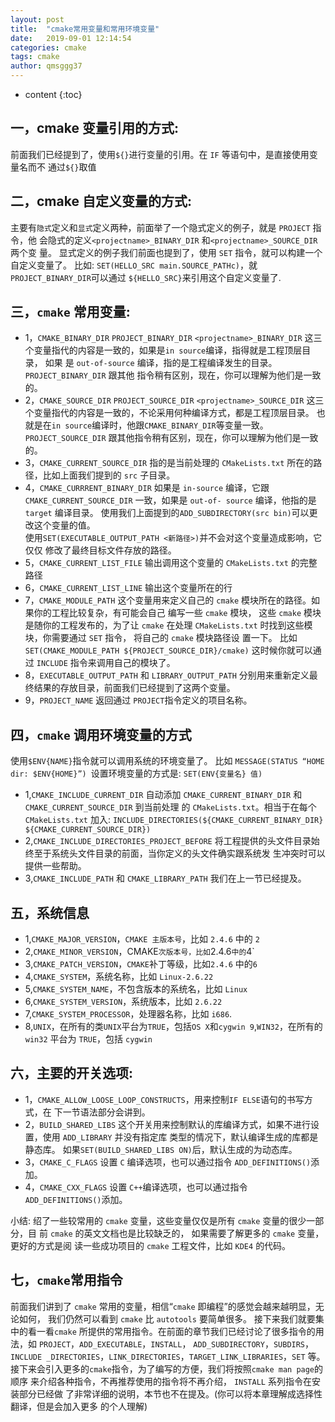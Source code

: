 ```yaml
---
layout: post
title:  "cmake常用变量和常用环境变量"
date:   2019-09-01 12:14:54
categories: cmake
tags: cmake 
author: qmsggg37
---
```


* content
{:toc}

## 一，cmake 变量引用的方式:
前面我们已经提到了，使用`${}`进行变量的引用。在 `IF` 等语句中，是直接使用变量名而不 通过`${}`取值
## 二，cmake 自定义变量的方式:
主要有`隐式`定义和`显式`定义两种，前面举了一个隐式定义的例子，就是 `PROJECT` 指令，他 会隐式的定义`<projectname>_BINARY_DIR` 
和`<projectname>_SOURCE_DIR` 两个变 量。
显式定义的例子我们前面也提到了，使用 `SET` 指令，就可以构建一个自定义变量了。 比如:
`SET(HELLO_SRC main.SOURCE_PATHc)`，就`PROJECT_BINARY_DIR`可以通过 `${HELLO_SRC}`来引用这个自定义变量了.
## 三，`cmake` 常用变量: 
  - 1，`CMAKE_BINARY_DIR` `PROJECT_BINARY_DIR` `<projectname>_BINARY_DIR`
    这三个变量指代的内容是一致的，如果是`in source`编译，指得就是工程顶层目录，
    如果 是 `out-of-source` 编译，指的是工程编译发生的目录。`PROJECT_BINARY_DIR` 跟其他 
    指令稍有区别，现在，你可以理解为他们是一致的。  
  - 2，`CMAKE_SOURCE_DIR` `PROJECT_SOURCE_DIR` `<projectname>_SOURCE_DIR`
    这三个变量指代的内容是一致的，不论采用何种编译方式，都是工程顶层目录。 也就是在`in source`编译时，他跟`CMAKE_BINARY_DIR`等变量一致。
    `PROJECT_SOURCE_DIR` 跟其他指令稍有区别，现在，你可以理解为他们是一致的。   
  - 3，`CMAKE_CURRENT_SOURCE_DIR`
  指的是当前处理的 `CMakeLists.txt` 所在的路径，比如上面我们提到的 `src` 子目录。   
  - 4，`CMAKE_CURRRENT_BINARY_DIR`
    如果是 `in-source` 编译，它跟 `CMAKE_CURRENT_SOURCE_DIR` 一致，如果是 `out-of- source` 编译，他指的是 `target` 编译目录。
    使用我们上面提到的`ADD_SUBDIRECTORY(src bin)`可以更改这个变量的值。  
    使用`SET(EXECUTABLE_OUTPUT_PATH <新路径>)`并不会对这个变量造成影响，它仅仅 修改了最终目标文件存放的路径。    
  - 5，`CMAKE_CURRENT_LIST_FILE` 输出调用这个变量的 `CMakeLists.txt` 的完整路径  
  - 6，`CMAKE_CURRENT_LIST_LINE` 输出这个变量所在的行  
  - 7，`CMAKE_MODULE_PATH`
    这个变量用来定义自己的 `cmake` 模块所在的路径。如果你的工程比较复杂，有可能会自己 编写一些 `cmake` 模块，
    这些 `cmake` 模块是随你的工程发布的，为了让 `cmake` 在处理 `CMakeLists.txt` 时找到这些模块，你需要通过 `SET` 指令，
    将自己的 `cmake` 模块路径设 置一下。
    比如`SET(CMAKE_MODULE_PATH ${PROJECT_SOURCE_DIR}/cmake)` 这时候你就可以通过 `INCLUDE` 指令来调用自己的模块了。  
  - 8，`EXECUTABLE_OUTPUT_PATH` 和 `LIBRARY_OUTPUT_PATH` 分别用来重新定义最终结果的存放目录，前面我们已经提到了这两个变量。  
  - 9，`PROJECT_NAME`
    返回通过 `PROJECT`指令定义的项目名称。  
## 四，`cmake` 调用环境变量的方式 
使用`$ENV{NAME}`指令就可以调用系统的环境变量了。 比如
`MESSAGE(STATUS “HOME dir: $ENV{HOME}”) `设置环境变量的方式是:
`SET(ENV{变量名} 值)`

  - 1,`CMAKE_INCLUDE_CURRENT_DIR`
    自动添加 `CMAKE_CURRENT_BINARY_DIR` 和 `CMAKE_CURRENT_SOURCE_DIR` 到当前处理
    的 `CMakeLists.txt`。相当于在每个 `CMakeLists.txt` 加入: `INCLUDE_DIRECTORIES(${CMAKE_CURRENT_BINARY_DIR}
    ${CMAKE_CURRENT_SOURCE_DIR})`  
  - 2,`CMAKE_INCLUDE_DIRECTORIES_PROJECT_BEFORE`
    将工程提供的头文件目录始终至于系统头文件目录的前面，当你定义的头文件确实跟系统发
    生冲突时可以提供一些帮助。  
  - 3,`CMAKE_INCLUDE_PATH` 和 `CMAKE_LIBRARY_PATH` 我们在上一节已经提及。 

## 五，系统信息
  - 1,`CMAKE_MAJOR_VERSION`，`CMAKE 主版本号`，比如 `2.4.6` 中的 `2`   
  - 2,`CMAKE_MINOR_VERSION`，CMAKE` 次版本号，比如 `2.4.6` 中的 `4`   
  - 3,`CMAKE_PATCH_VERSION`，`CMAKE`补丁等级，比如`2.4.6` 中的`6`   
  - 4,`CMAKE_SYSTEM`，系统名称，比如 `Linux-2.6.22`   
  - 5,`CMAKE_SYSTEM_NAME`，不包含版本的系统名，比如 `Linux`   
  - 6,`CMAKE_SYSTEM_VERSION`，系统版本，比如 `2.6.22`   
  - 7,`CMAKE_SYSTEM_PROCESSOR`，处理器名称，比如 `i686`.   
  - 8,`UNIX`，在所有的类`UNIX`平台为`TRUE`，包括`OS X`和`cygwin 9`,`WIN32`，在所有的 `win32` 平台为 `TRUE`，包括 `cygwin`  

## 六，主要的开关选项:
  - 1，`CMAKE_ALLOW_LOOSE_LOOP_CONSTRUCTS`，用来控制`IF ELSE`语句的书写方式，在 下一节语法部分会讲到。  
  - 2，`BUILD_SHARED_LIBS`
      这个开关用来控制默认的库编译方式，如果不进行设置，使用 `ADD_LIBRARY` 并没有指定库
      类型的情况下，默认编译生成的库都是静态库。 如果`SET(BUILD_SHARED_LIBS ON)`后，默认生成的为动态库。   
  - 3，`CMAKE_C_FLAGS`
      设置 `C` 编译选项，也可以通过指令 `ADD_DEFINITIONS()`添加。  
  - 4，`CMAKE_CXX_FLAGS`
      设置 `C++`编译选项，也可以通过指令 `ADD_DEFINITIONS()`添加。  

小结:
绍了一些较常用的 `cmake` 变量，这些变量仅仅是所有 `cmake` 变量的很少一部分，目 前 `cmake` 的英文文档也是比较缺乏的，
如果需要了解更多的 `cmake` 变量，更好的方式是阅 读一些成功项目的 `cmake` 工程文件，比如 `KDE4` 的代码。
## 七，`cmake`常用指令
前面我们讲到了 `cmake` 常用的变量，相信“`cmake` 即编程”的感觉会越来越明显，无论如何， 我们仍然可以看到 `cmake` 比 `autotools` 要简单很多。
接下来我们就要集中的看一看`cmake` 所提供的常用指令。在前面的章节我们已经讨论了很多指令的用法，如 `PROJECT`，`ADD_EXECUTABLE`，`INSTALL`，
`ADD_SUBDIRECTORY`，`SUBDIRS`，`INCLUDE _DIRECTORIES`，`LINK_DIRECTORIES`，`TARGET_LINK_LIBRARIES`，`SET` 等。
接下来会引入更多的`cmake`指令，为了编写的方便，我们将按照`cmake man page`的顺序 来介绍各种指令，不再推荐使用的指令将不再介绍，
`INSTALL` 系列指令在安装部分已经做 了非常详细的说明，本节也不在提及。(你可以将本章理解成选择性翻译，但是会加入更多 的个人理解)
